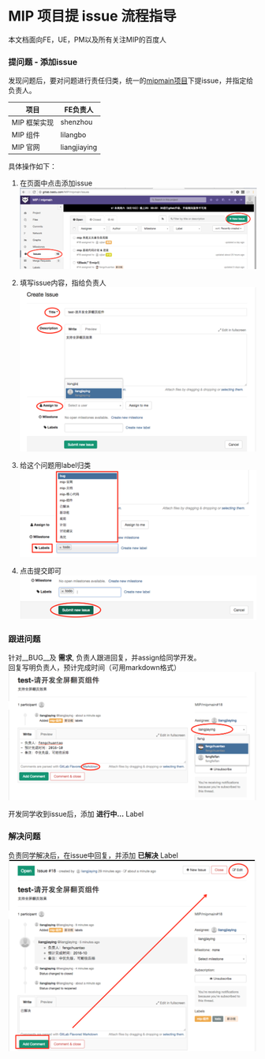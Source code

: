 # MIP 项目提 issue 流程指导
本文档面向FE，UE，PM以及所有关注MIP的百度人

### 提问题 - 添加issue
发现问题后，要对问题进行责任归类，统一的[mipmain项目](http://gitlab.baidu.com/MIP/mipmain)下提issue，并指定给负责人。

|项目|FE负责人|
|--|--|
|MIP 框架实现|shenzhou|
|MIP 组件|lilangbo|
|MIP 官网|liangjiaying|

具体操作如下：
1. 在页面中点击添加issue
![添加issue](1-add-issue/new.png)

2. 填写issue内容，指给负责人
![填写issue内容](1-add-issue/add.png)

3. 给这个问题用label归类
![用label归类](1-add-issue/add-label.png)

4. 点击提交即可
![提交](1-add-issue/submit.png)

### 跟进问题

针对__BUG__及 __需求__, 负责人跟进回复，并assign给同学开发。  
回复写明负责人，预计完成时间（可用markdown格式）
![跟进问题](1-add-issue/assign.png)

开发同学收到issue后，添加 __进行中…__ Label
### 解决问题
负责同学解决后，在issue中回复，并添加 __已解决__ Label
![跟进问题](1-add-issue/finish.png)

